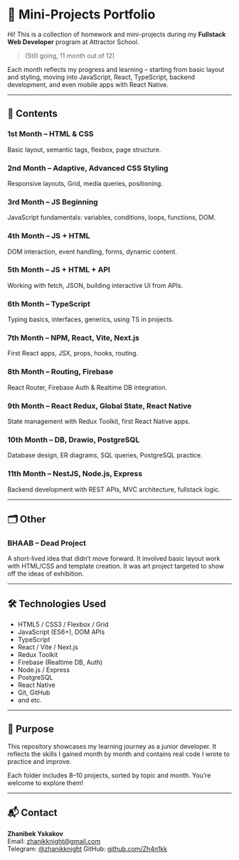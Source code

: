 
# 🧠 Mini-Projects Portfolio

Hi! This is a collection of homework and mini-projects during my **Fullstack Web Developer** program at Attractor School. 

> (Still going, 11 month out of 12)

Each month reflects my progress and learning – starting from basic layout and styling, moving into JavaScript, React, TypeScript, backend development, and even mobile apps with React Native.

---

## 📁 Contents

### 1st Month – HTML & CSS  
Basic layout, semantic tags, flexbox, page structure.

### 2nd Month – Adaptive, Advanced CSS Styling  
Responsive layouts, Grid, media queries, positioning.

### 3rd Month – JS Beginning  
JavaScript fundamentals: variables, conditions, loops, functions, DOM.

### 4th Month – JS + HTML  
DOM interaction, event handling, forms, dynamic content.

### 5th Month – JS + HTML + API  
Working with fetch, JSON, building interactive UI from APIs.

### 6th Month – TypeScript  
Typing basics, interfaces, generics, using TS in projects.

### 7th Month – NPM, React, Vite, Next.js  
First React apps, JSX, props, hooks, routing.

### 8th Month – Routing, Firebase  
React Router, Firebase Auth & Realtime DB integration.

### 9th Month – React Redux, Global State, React Native  
State management with Redux Toolkit, first React Native apps.

### 10th Month – DB, Drawio, PostgreSQL  
Database design, ER diagrams, SQL queries, PostgreSQL practice.

### 11th Month – NestJS, Node.js, Express  
Backend development with REST APIs, MVC architecture, fullstack logic.

---

## 🗂 Other

### BHAAB – Dead Project  
A short-lived idea that didn’t move forward. It involved basic layout work with HTML/CSS and template creation.
It was art project targeted to show off the ideas of exhibition.  

---

## 🛠 Technologies Used

- HTML5 / CSS3 / Flexbox / Grid  
- JavaScript (ES6+), DOM APIs  
- TypeScript  
- React / Vite / Next.js  
- Redux Toolkit  
- Firebase (Realtime DB, Auth)  
- Node.js / Express  
- PostgreSQL  
- React Native  
- Git, GitHub
- and etc.

---

## 🚀 Purpose

This repository showcases my learning journey as a junior developer. It reflects the skills I gained month by month and contains real code I wrote to practice and improve.

Each folder includes 8–10 projects, sorted by topic and month. You’re welcome to explore them!

---

## 📬 Contact

**Zhanibek Yskakov**  
Email: [zhanikknight@gmail.com](mailto:zhanikknight@gmail.com)  
Telegram: [@zhanikknight](https://t.me/zhanikknight)
GitHub: [github.com/Zh4n1kk](https://github.com/Zh4n1kk) 